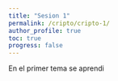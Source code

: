 ```yaml
---
title: "Sesion 1"
permalink: /cripto/cripto-1/
author_profile: true
toc: true
progress: false
---
```


En el primer tema se aprendi